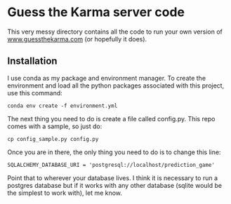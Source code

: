 # Guess the Karma server code

This very messy directory contains all the code to run your own version of www.guessthekarma.com (or hopefully it does). 

## Installation
I use conda as my package and environment manager. To create the environment and load all the python packages associated with this project, use this command: 

``` 
conda env create -f environment.yml
```

The next thing you need to do is create a file called config.py. This repo comes with a sample, so just do:
```
cp config_sample.py config.py
```

Once you are in there, the only thing you need to do is to change this line:
```
SQLALCHEMY_DATABASE_URI = 'postgresql://localhost/prediction_game'
```
Point that to wherever your database lives. I think it is necessary to run a postgres database but if it works with any other database (sqlite would be the simplest to work with), let me know. 
